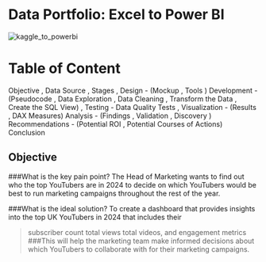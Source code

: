 # Data Portfolio: Excel to Power BI


![kaggle_to_powerbi](https://github.com/user-attachments/assets/1c8a6f73-903a-4249-94d1-a38e8d63b11e)





# Table of Content
Objective ,
Data Source ,
Stages ,
Design -
(Mockup ,
Tools )
Development - 
(Pseudocode , 
Data Exploration ,
Data Cleaning ,
Transform the Data ,
Create the SQL View) , 
Testing - 
Data Quality Tests , 
Visualization - 
(Results , 
DAX Measures)
Analysis -
(Findings , 
Validation , 
Discovery )
Recommendations -
(Potential ROI , 
Potential Courses of Actions)
Conclusion


## Objective
###What is the key pain point?
   The Head of Marketing wants to find out who the top YouTubers are in 2024 to decide on which 
   YouTubers would be best to run marketing campaigns throughout the 
   rest of the year.

###What is the ideal solution?
    To create a dashboard that provides insights into the top UK YouTubers in 2024 that 
    includes their

>subscriber count
>total views
>total videos, and
>engagement metrics
###This will help the marketing team make informed decisions about which YouTubers to collaborate with for their marketing campaigns.




